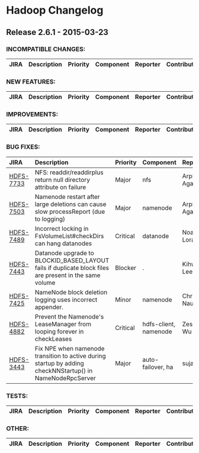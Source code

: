 # Hadoop Changelog

## Release 2.6.1 - 2015-03-23

### INCOMPATIBLE CHANGES:

| JIRA | Description | Priority | Component | Reporter | Contributor |
|:---- |:---- | :--- |:---- |:---- |:---- |


### NEW FEATURES:

| JIRA | Description | Priority | Component | Reporter | Contributor |
|:---- |:---- | :--- |:---- |:---- |:---- |


### IMPROVEMENTS:

| JIRA | Description | Priority | Component | Reporter | Contributor |
|:---- |:---- | :--- |:---- |:---- |:---- |


### BUG FIXES:

| JIRA | Description | Priority | Component | Reporter | Contributor |
|:---- |:---- | :--- |:---- |:---- |:---- |
| [HDFS-7733](https://issues.apache.org/jira/browse/HDFS-7733) | NFS: readdir/readdirplus return null directory attribute on failure |  Major | nfs | Arpit Agarwal | Arpit Agarwal |
| [HDFS-7503](https://issues.apache.org/jira/browse/HDFS-7503) | Namenode restart after large deletions can cause slow processReport (due to logging) |  Major | namenode | Arpit Agarwal | Arpit Agarwal |
| [HDFS-7489](https://issues.apache.org/jira/browse/HDFS-7489) | Incorrect locking in FsVolumeList#checkDirs can hang datanodes |  Critical | datanode | Noah Lorang | Noah Lorang |
| [HDFS-7443](https://issues.apache.org/jira/browse/HDFS-7443) | Datanode upgrade to BLOCKID\_BASED\_LAYOUT fails if duplicate block files are present in the same volume |  Blocker | . | Kihwal Lee | Colin Patrick McCabe |
| [HDFS-7425](https://issues.apache.org/jira/browse/HDFS-7425) | NameNode block deletion logging uses incorrect appender. |  Minor | namenode | Chris Nauroth | Chris Nauroth |
| [HDFS-4882](https://issues.apache.org/jira/browse/HDFS-4882) | Prevent the Namenode's LeaseManager from looping forever in checkLeases |  Critical | hdfs-client, namenode | Zesheng Wu | Ravi Prakash |
| [HDFS-3443](https://issues.apache.org/jira/browse/HDFS-3443) | Fix NPE when namenode transition to active during startup by adding checkNNStartup() in NameNodeRpcServer |  Major | auto-failover, ha | suja s | Vinayakumar B |


### TESTS:

| JIRA | Description | Priority | Component | Reporter | Contributor |
|:---- |:---- | :--- |:---- |:---- |:---- |


### OTHER:

| JIRA | Description | Priority | Component | Reporter | Contributor |
|:---- |:---- | :--- |:---- |:---- |:---- |


